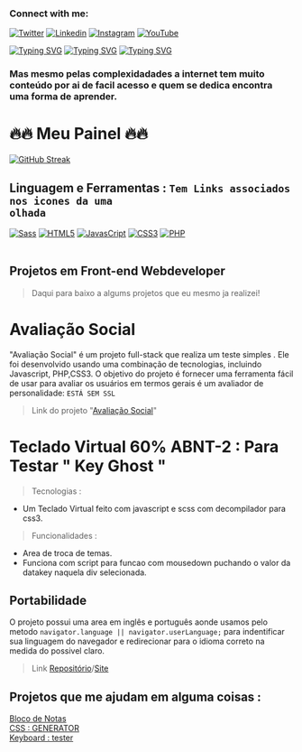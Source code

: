 ### Connect with me:
[![Twitter](https://img.shields.io/badge/Twitter-1DA1F2?style=for-the-badge&logo=twitter&logoColor=white)]( https://twitter.com/_srtouma)
[![Linkedin](	https://img.shields.io/badge/LinkedIn-0077B5?style=for-the-badge&logo=linkedin&logoColor=white)](https://www.linkedin.com/in/lucas-henrique-9a731b254/)
[![Instagram](https://img.shields.io/badge/Instagram-E4405F?style=for-the-badge&logo=instagram&logoColor=white)](https://www.instagram.com/lucasbrazilianman/)
[![YouTube](https://img.shields.io/badge/YouTube-FF0000?style=for-the-badge&logo=youtube&logoColor=white)](https://www.youtube.com/channel/UCJl66HCYI3ClojPwhPdI9VA)

[![Typing SVG](https://readme-typing-svg.demolab.com?font=Fira+Code&size=42&duration=2&pause=1000&color=F70000&center=true&random=false&width=1200&height=155&lines=++++++++++++++++++++Ol%C3%A1+!+Eu+sou+o+Lucas+%F0%9F%96%90%EF%B8%8F+)](https://git.io/typing-svg)
[![Typing SVG](https://readme-typing-svg.demolab.com?font=Fira+Code&size=36&pause=1000&color=F70000&center=true&random=false&width=1200&height=155&lines=Entusiasta+em+front-end%2C+que+estuda+solo+aut%C3%B4nomo+.;Nas+horas+vagas+sou+produtor+de+conte%C3%BAdo+)](https://git.io/typing-svg)
[![Typing SVG](https://readme-typing-svg.demolab.com?font=Fira+Code&size=36&duration=1&pause=1000&color=F70000&center=true&random=false&width=1200&height=155&lines=Sou+PCD+-+S%C3%ADndrome+de+Asperger%F0%9F%91%A8%E2%80%8D%F0%9F%91%A6)](https://git.io/typing-svg)
### <p> Mas mesmo pelas complexidadades a internet tem muito conteúdo por ai de facil acesso e quem se dedica encontra uma forma de aprender.</p>
# 🔥🔥 Meu Painel 🔥🔥
[![GitHub Streak](https://streak-stats.demolab.com?user=touma0dev&theme=gruvbox-duo)](https://git.io/streak-stats)<br>
## Linguagem e Ferramentas : <code>Tem Links associados nos icones da uma olhada</code>
[![Sass]( https://img.shields.io/badge/Sass-CC6699?style=for-the-badge&logo=sass&logoColor=white)](https://github.com/touma0dev/scss-userfuly-route/tree/main)
[![HTML5](  https://img.shields.io/badge/HTML5-E34F26?style=for-the-badge&logo=html5&logoColor=white)]( https://github.com/touma0dev/clock-full-time)
[![JavasCript](https://img.shields.io/badge/JavaScript-323330?style=for-the-badge&logo=javascript&logoColor=F7DF1E)]( https://github.com/touma0dev/function-javascript-)
[![CSS3](https://img.shields.io/badge/CSS3-1572B6?style=for-the-badge&logo=css3&logoColor=white)]( https://github.com/touma0dev/css-helping-typs)
[![PHP](https://img.shields.io/badge/PHP-777BB4?style=for-the-badge&logo=php&logoColor=white)](https://github.com/touma0dev/full-stack-projects/tree/main/Avaliation%20Social)
<br />
<br />

## Projetos em Front-end Webdeveloper
> Daqui para baixo a algums projetos que eu mesmo ja realizei!
# Avaliação Social
"Avaliação Social" é um projeto full-stack que realiza um teste simples . Ele foi desenvolvido usando uma combinação de tecnologias, incluindo Javascript, PHP,CSS3. O objetivo do projeto é fornecer uma ferramenta fácil de usar para avaliar os usuários em termos gerais é um avaliador de personalidade:
`ESTÁ SEM SSL`
>Link do projeto "[Avaliação Social](https://dhardware.rf.gd/formulario?i=1)"

# Teclado Virtual 60% ABNT-2 : Para Testar " Key Ghost "
> Tecnologias :
- Um Teclado Virtual feito com javascript e scss com decompilador para css3.
> Funcionalidades :<br>
 - Area de troca de temas.
 - Funciona com script para funcao com mousedown puchando o valor da datakey naquela div selecionada.
## Portabilidade 
O projeto possui uma area em inglês e português aonde usamos pelo metodo ```navigator.language || navigator.userLanguage;``` para indentificar sua linguagem do navegador e redirecionar para o idioma correto na medida do possivel claro.
>Link  [Repositório](https://github.com/touma0dev/function-javascript-/tree/main/Keyboard%20Virtual%20US%20%20-%20ABNT)/[Site](https://capable-manatee-397450.netlify.app/)

## Projetos que me ajudam em alguma coisas :
[Bloco de Notas](https://blocodenotasaqui.netlify.app/)<br>
[CSS : GENERATOR](https://css-generator-by-touma.netlify.app/)<br>
[Keyboard : tester](https://keyboard-virtual-abnt-2.netlify.app/)<br>

